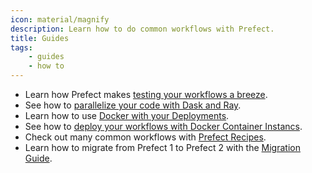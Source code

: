 ```yaml
---
icon: material/magnify
description: Learn how to do common workflows with Prefect.
title: Guides
tags:
    - guides
    - how to
---
```


- Learn how Prefect makes [testing your workflows a breeze](/guides/testing/).
- See how to [parallelize your code with Dask and Ray](/guides/dask-ray-task-runners/).
- Learn how to use [Docker with your Deployments](/guides/deployment/docker/).
- See how to [deploy your workflows with Docker Container Instancs](/guides/deployment/aci/).
- Check out many common workflows with [Prefect Recipes](/guides/recipes/).
- Learn how to migrate from Prefect 1 to Prefect 2 with the [Migration Guide](/guides/migration-guide/).